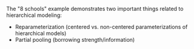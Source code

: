 The "8 schools" example demonstrates two important things related to hierarchical modeling:

- Reparameterization (centered vs. non-centered parameterizations of hierarchical models)
- Partial pooling (borrowing strength/information)
       
